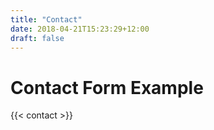 ```yaml
---
title: "Contact"
date: 2018-04-21T15:23:29+12:00
draft: false
---
```


# Contact Form Example

{{< contact >}}

